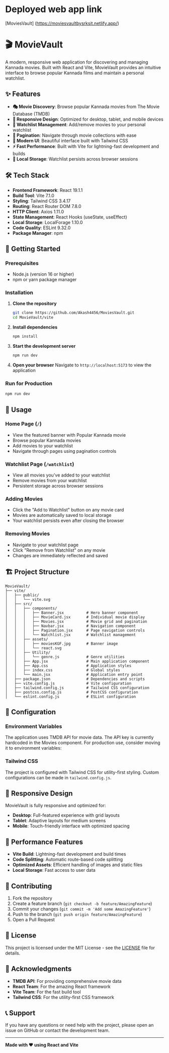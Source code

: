 # Deployed web app link
[MoviesVault] (https://moviesvaultbysrksit.netlify.app/)

# 🎬 MovieVault

A modern, responsive web application for discovering and managing Kannada movies. Built with React and Vite, MovieVault provides an intuitive interface to browse popular Kannada films and maintain a personal watchlist.

## ✨ Features

- **🎭 Movie Discovery**: Browse popular Kannada movies from The Movie Database (TMDB)
- **📱 Responsive Design**: Optimized for desktop, tablet, and mobile devices
- **💾 Watchlist Management**: Add/remove movies to your personal watchlist
- **🔄 Pagination**: Navigate through movie collections with ease
- **🎨 Modern UI**: Beautiful interface built with Tailwind CSS
- **⚡ Fast Performance**: Built with Vite for lightning-fast development and builds
- **💾 Local Storage**: Watchlist persists across browser sessions

## 🛠️ Tech Stack

- **Frontend Framework**: React 19.1.1
- **Build Tool**: Vite 7.1.0
- **Styling**: Tailwind CSS 3.4.17
- **Routing**: React Router DOM 7.8.0
- **HTTP Client**: Axios 1.11.0
- **State Management**: React Hooks (useState, useEffect)
- **Local Storage**: LocalForage 1.10.0
- **Code Quality**: ESLint 9.32.0
- **Package Manager**: npm

## 🚀 Getting Started

### Prerequisites

- Node.js (version 16 or higher)
- npm or yarn package manager

### Installation

1. **Clone the repository**
   ```bash
   git clone https://github.com/Akash4456/MoviesVault.git
   cd MovieVault/vite
   ```

2. **Install dependencies**
   ```bash
   npm install
   ```

3. **Start the development server**
   ```bash
   npm run dev
   ```

4. **Open your browser**
   Navigate to `http://localhost:5173` to view the application

### Run for Production

```bash
npm run dev
```

## 📱 Usage

### Home Page (`/`)
- View the featured banner with Popular Kannada movie
- Browse popular Kannada movies
- Add movies to your watchlist
- Navigate through pages using pagination controls

### Watchlist Page (`/watchlist`)
- View all movies you've added to your watchlist
- Remove movies from your watchlist
- Persistent storage across browser sessions

### Adding Movies
- Click the "Add to Watchlist" button on any movie card
- Movies are automatically saved to local storage
- Your watchlist persists even after closing the browser

### Removing Movies
- Navigate to your watchlist page
- Click "Remove from Watchlist" on any movie
- Changes are immediately reflected and saved

## 🏗️ Project Structure

```
MovieVault/
├── vite/
│   ├── public/
│   │   └── vite.svg
│   ├── src/
│   │   ├── components/
│   │   │   ├── Banner.jsx          # Hero banner component
│   │   │   ├── MovieCard.jsx       # Individual movie display
│   │   │   ├── Movies.jsx          # Movie grid and pagination
│   │   │   ├── Navbar.jsx          # Navigation component
│   │   │   ├── Pagination.jsx      # Page navigation controls
│   │   │   └── Watchlist.jsx       # Watchlist management
│   │   ├── assets/
│   │   │   ├── moviesKGF.jpg       # Banner image
│   │   │   └── react.svg
│   │   ├── Utility/
│   │   │   └── genre.js            # Genre utilities
│   │   ├── App.jsx                 # Main application component
│   │   ├── App.css                 # Application styles
│   │   ├── index.css               # Global styles
│   │   └── main.jsx                # Application entry point
│   ├── package.json                # Dependencies and scripts
│   ├── vite.config.js              # Vite configuration
│   ├── tailwind.config.js          # Tailwind CSS configuration
│   ├── postcss.config.js           # PostCSS configuration
│   └── eslint.config.js            # ESLint configuration
```

## 🔧 Configuration

### Environment Variables
The application uses TMDB API for movie data. The API key is currently hardcoded in the Movies component. For production use, consider moving it to environment variables:


### Tailwind CSS
The project is configured with Tailwind CSS for utility-first styling. Custom configurations can be made in `tailwind.config.js`.

## 📱 Responsive Design

MovieVault is fully responsive and optimized for:
- **Desktop**: Full-featured experience with grid layouts
- **Tablet**: Adaptive layouts for medium screens
- **Mobile**: Touch-friendly interface with optimized spacing

## 🚀 Performance Features

- **Vite Build**: Lightning-fast development and build times
- **Code Splitting**: Automatic route-based code splitting
- **Optimized Assets**: Efficient handling of images and static files
- **Local Storage**: Fast access to user data

## 🤝 Contributing

1. Fork the repository
2. Create a feature branch (`git checkout -b feature/AmazingFeature`)
3. Commit your changes (`git commit -m 'Add some AmazingFeature'`)
4. Push to the branch (`git push origin feature/AmazingFeature`)
5. Open a Pull Request

## 📄 License

This project is licensed under the MIT License - see the [LICENSE](LICENSE) file for details.

## 🙏 Acknowledgments

- **TMDB API**: For providing comprehensive movie data
- **React Team**: For the amazing React framework
- **Vite Team**: For the fast build tool
- **Tailwind CSS**: For the utility-first CSS framework

## 📞 Support

If you have any questions or need help with the project, please open an issue on GitHub or contact the development team.

---

**Made with ❤️ using React and Vite**
